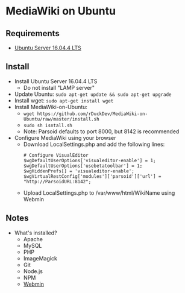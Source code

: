# MediaWiki on Ubuntu

## Requirements

* [Ubuntu Server 16.04.4 LTS](https://www.ubuntu.com/download/server)

## Install

* Install Ubuntu Server 16.04.4 LTS
  * Do not install "LAMP server"
* Update Ubuntu: `sudo apt-get update && sudo apt-get upgrade`
* Install wget: `sudo apt-get install wget`
* Install MediaWiki-on-Ubuntu:
  * `wget https://github.com/rDuckDev/MediaWiki-on-Ubuntu/raw/master/install.sh`
  * `sudo sh isntall.sh`
  * Note: Parsoid defaults to port 8000, but 8142 is recommended
* Configure MediaWiki using your browser
  * Download LocalSettings.php and add the following lines:
    ```
    # Configure VisualEditor
    $wgDefaultUserOptions['visualeditor-enable'] = 1;
    $wgDefaultUserOptions['usebetatoolbar'] = 1;
    $wgHiddenPrefs[] = 'visualeditor-enable';
    $wgVirtualRestConfig['modules']['parsoid']['url'] = "http://ParsoidURL:8142";
    ```
  * Upload LocalSettings.php to /var/www/html/WikiName using Webmin

## Notes

* What's installed?
  * Apache
  * MySQL
  * PHP
  * ImageMagick
  * Git
  * Node.js
  * NPM
  * [Webmin](https://doxfer.webmin.com/Webmin/Main_Page)